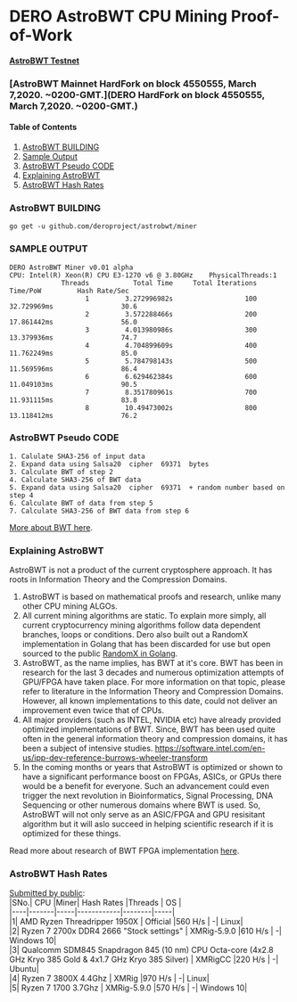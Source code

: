 DERO AstroBWT CPU Mining Proof-of-Work
======================================  

#### [AstroBWT Testnet](https://github.com/deroproject/derosuite_AstroBWT_testnet)
### [AstroBWT Mainnet HardFork on block 4550555,  March 7,2020. ~0200-GMT.](DERO HardFork on block 4550555,  March 7,2020. ~0200-GMT.)  

#### Table of Contents
1. [AstroBWT BUILDING](#astrobwt-building) 
1. [Sample Output](#sample-output) 
1. [AstroBWT Pseudo CODE](#astrobwt-pseudo-code) 
1. [Explaining AstroBWT](#explaining-astrobwt) 
1. [AstroBWT Hash Rates](#astrobwt-hash-rates) 


### AstroBWT BUILDING  
```go get -u github.com/deroproject/astrobwt/miner  ```

### SAMPLE OUTPUT  
``` ./miner  
DERO AstroBWT Miner v0.01 alpha  
CPU: Intel(R) Xeon(R) CPU E3-1270 v6 @ 3.80GHz    PhysicalThreads:1  
             Threads           Total Time     Total Iterations            Time/PoW         Hash Rate/Sec  
                   1         3.272996982s                  100          32.729969ms                 30.6  
                   2         3.572288466s                  200          17.861442ms                 56.0  
                   3         4.013980986s                  300          13.379936ms                 74.7  
                   4         4.704899609s                  400          11.762249ms                 85.0  
                   5         5.784798143s                  500          11.569596ms                 86.4  
                   6         6.629462384s                  600          11.049103ms                 90.5  
                   7         8.351780961s                  700          11.931115ms                 83.8  
                   8         10.49473002s                  800          13.118412ms                 76.2  
  ``` 
### AstroBWT Pseudo CODE  
```
1. Calulate SHA3-256 of input data
2. Expand data using Salsa20  cipher  69371  bytes
3. Calculate BWT of step 2
4. Calculate SHA3-256 of BWT data
5. Expand data using Salsa20  cipher  69371  + random number based on step 4
6. Calculate BWT of data from step 5
7. Calculate SHA3-256 of BWT data from step 6  
```
[More about BWT here](https://en.wikipedia.org/wiki/Burrows%E2%80%93Wheeler_transform).

### Explaining AstroBWT  

AstroBWT is not a product of the current cryptosphere approach. It has roots in Information Theory and the Compression Domains.  
1. AstroBWT is based on mathematical proofs and research, unlike many other CPU mining ALGOs.  
1. All current mining algorithms are static. To explain more simply, all current cryptocurrency mining algorithms follow data dependent branches, loops or conditions. Dero also built out a RandomX implementation in Golang that has been discarded for use but open sourced to the public [RandomX in Golang](https://git.dero.io/DERO_Foundation/RandomX).    
1. AstroBWT, as the name implies, has BWT at it's core. BWT has been in research for the last 3 decades and numerous optimization attempts of GPU/FPGA have taken place. For more information on that topic, please refer to literature in the Information Theory and Compression Domains. However, all known implementations to this date, could not deliver an improvement even twice that of CPUs.  
1. All major providers (such as INTEL, NVIDIA etc) have already provided optimized implementations of BWT. Since, BWT has been used quite often in the general information theory and compression domains, it has been a subject of intensive studies. https://software.intel.com/en-us/ipp-dev-reference-burrows-wheeler-transform  
1. In the coming months or years that AstroBWT is optimized or shown to have a significant performance boost on FPGAs, ASICs, or GPUs there would be a benefit for everyone. Such an advancement could even trigger the next revolution in Bioinformatics, Signal Processing, DNA Sequencing or other numerous domains where BWT is used. So, AstroBWT will not only serve as an ASIC/FPGA and GPU resisitant algorithm but it will aslo succeed in helping scientific research if it is optimized for these things.  

Read more about research of BWT FPGA implementation [here](http://www.sfu.ca/~zhenman/files/C16-FCCM2019-BWT.pdf).

### AstroBWT Hash Rates 
[Submitted by public](https://github.com/deroproject/astrobwt/issues/2):  
|SNo.| 	CPU  |Miner| Hash Rates |Threads |	OS |  
|----|-------|-----|------------|--------|-----|  
|1| AMD Ryzen Threadripper 1950X | Official |560 H/s | -| Linux|  
|2| Ryzen 7 2700x DDR4 2666 "Stock settings" | XMRig-5.9.0 |610 H/s | -| Windows 10|  
|3| Qualcomm SDM845 Snapdragon 845 (10 nm) CPU Octa-core (4x2.8 GHz Kryo 385 Gold & 4x1.7 GHz Kryo 385 Silver) | XMRigCC |220 H/s | -| Ubuntu|  
|4| Ryzen 7 3800X 4.4Ghz  | XMRig |970 H/s | -| Linux|  
|5| Ryzen 7 1700 3.7Ghz  | XMRig-5.9.0 |570 H/s | -| Windows 10|  

